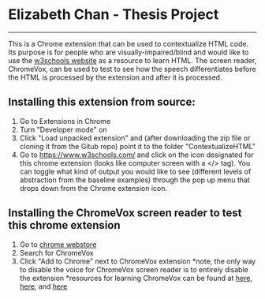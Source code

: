 # Elizabeth Chan - Thesis Project 
------------------------------------

This is a Chrome extension that can be used to contextualize HTML code. Its purpose is for people who are visually-impaired/blind and would like to use the [w3schools website](https://www.w3schools.com/) as a resource to learn HTML. The screen reader, ChromeVox, can be used to test to see how the speech differentiates before the HTML is processed by the extension and after it is processed. 


Installing this extension from source:
------------------------------------

1. Go to Extensions in Chrome
2. Turn "Developer mode" on
3. Click "Load unpacked extension" and (after downloading the zip file or cloning it from the Gitub repo) point it to the folder "ContextualizeHTML"
4. Go to https://www.w3schools.com/ and click on the icon designated for this chrome extension (looks like computer screen with a </> tag). You can toggle what kind of output you would like to see (different levels of abstraction from the baseline examples) through the pop up menu that drops down from the Chrome extension icon. 


Installing the ChromeVox screen reader to test this chrome extension
------------------------------------

1. Go to [chrome webstore](https://chrome.google.com/webstore)
2. Search for ChromeVox
3. Click "Add to Chrome" next to ChromeVox extension 
*note, the only way to disable the voice for ChromeVox screen reader is to entirely disable the extension 
*resources for learning ChromeVox can be found at [here](http://www.chromevox.com/tutorial/), [here](http://www.chromevox.com/navigating.html), and [here](https://www.chromevox.com/keyboard_shortcuts.html)
